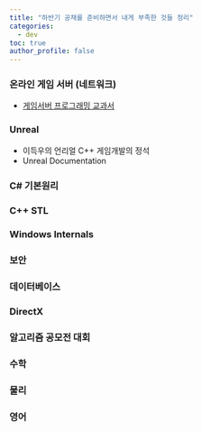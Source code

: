 ```yaml
---
title: "하반기 공채를 준비하면서 내게 부족한 것들 정리"
categories: 
  - dev
toc: true
author_profile: false
---
```



### 온라인 게임 서버 (네트워크)

* [게임서버 프로그래밍 교과서](http://book.interpark.com/product/BookDisplay.do?_method=detail&sc.shopNo=0000400000&sc.prdNo=303812403&sc.saNo=003002001&bid1=search&bid2=product&bid3=title&bid4=001)

### Unreal

* 이득우의 언리얼 C++ 게임개발의 정석
* Unreal Documentation

### C# 기본원리

### C++ STL


### Windows Internals

### 보안

### 데이터베이스

### DirectX

### 알고리즘 공모전 대회

### 수학

### 물리

### 영어

